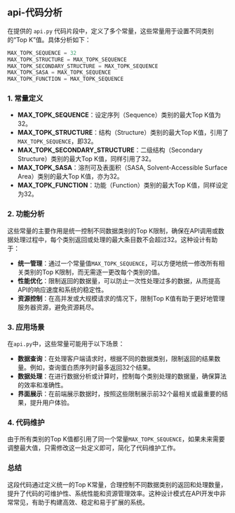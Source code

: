 ## api-代码分析
在提供的 `api.py` 代码片段中，定义了多个常量，这些常量用于设置不同类别的“Top K”值。具体分析如下：

```python
MAX_TOPK_SEQUENCE = 32
MAX_TOPK_STRUCTURE = MAX_TOPK_SEQUENCE
MAX_TOPK_SECONDARY_STRUCTURE = MAX_TOPK_SEQUENCE
MAX_TOPK_SASA = MAX_TOPK_SEQUENCE
MAX_TOPK_FUNCTION = MAX_TOPK_SEQUENCE
```

### 1. 常量定义
- **MAX_TOPK_SEQUENCE**：设定序列（Sequence）类别的最大Top K值为32。
- **MAX_TOPK_STRUCTURE**：结构（Structure）类别的最大Top K值，引用了`MAX_TOPK_SEQUENCE`，即32。
- **MAX_TOPK_SECONDARY_STRUCTURE**：二级结构（Secondary Structure）类别的最大Top K值，同样引用了32。
- **MAX_TOPK_SASA**：溶剂可及表面积（SASA, Solvent-Accessible Surface Area）类别的最大Top K值，亦为32。
- **MAX_TOPK_FUNCTION**：功能（Function）类别的最大Top K值，同样设定为32。

### 2. 功能分析
这些常量的主要作用是统一控制不同数据类别的Top K限制，确保在API调用或数据处理过程中，每个类别返回或处理的最大条目数不会超过32。这种设计有助于：

- **统一管理**：通过一个常量值`MAX_TOPK_SEQUENCE`，可以方便地统一修改所有相关类别的Top K限制，而无需逐一更改每个类别的值。
- **性能优化**：限制返回的数据量，可以防止一次性处理过多的数据，从而提高API的响应速度和系统的稳定性。
- **资源控制**：在高并发或大规模请求的情况下，限制Top K值有助于更好地管理服务器资源，避免资源耗尽。

### 3. 应用场景
在`api.py`中，这些常量可能用于以下场景：

- **数据查询**：在处理客户端请求时，根据不同的数据类别，限制返回的结果数量。例如，查询蛋白质序列时最多返回32个结果。
- **数据处理**：在进行数据分析或计算时，控制每个类别处理的数据量，确保算法的效率和准确性。
- **界面展示**：在前端展示数据时，按照这些限制展示前32个最相关或最重要的结果，提升用户体验。

### 4. 代码维护
由于所有类别的Top K值都引用了同一个常量`MAX_TOPK_SEQUENCE`，如果未来需要调整最大值，只需修改这一处定义即可，简化了代码维护工作。

### 总结
这段代码通过定义统一的Top K常量，合理控制不同数据类别的返回和处理数量，提升了代码的可维护性、系统性能和资源管理效率。这种设计模式在API开发中非常常见，有助于构建高效、稳定和易于扩展的系统。
